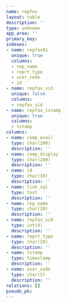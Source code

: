 ```yaml
---
name: repfav
layout: table
description: ''
type: unknown
app_area: ''
primary_key: 
indexes:
- name: repfav01
  unique: true
  columns:
  - rep_name
  - reprt_type
  - user_code
  - id
- name: repfav_sid
  unique: false
  columns:
  - repfav_sid
- name: repfav_tstamp
  unique: true
  columns:
  - tstamp
columns:
- name: comp_avail
  type: char(200)
  description: ''
- name: comp_display
  type: char(200)
  description: ''
- name: id
  type: char(10)
  description: ''
- name: link_sql
  type: text
  description: ''
- name: rep_name
  type: char(20)
  description: ''
- name: repfav_sid
  type: int(4)
  description: ''
- name: reprt_type
  type: char(20)
  description: ''
- name: tstamp
  type: timestamp
  description: ''
- name: user_code
  type: char(3)
  description: ''
relations: []
pseudo_pk: 
---
```


